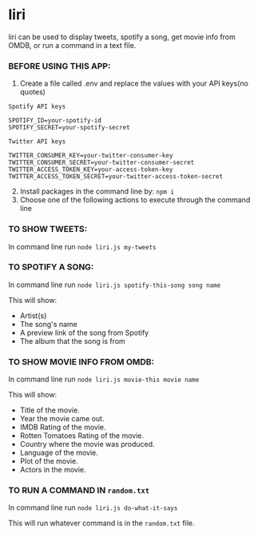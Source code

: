 # liri
liri can be used to display tweets, spotify a song, get movie info from OMDB, or run a command in a text file.

### BEFORE USING THIS APP:
1. Create a file called .env and replace the values with your API keys(no quotes)
```
Spotify API keys

SPOTIFY_ID=your-spotify-id
SPOTIFY_SECRET=your-spotify-secret

Twitter API keys

TWITTER_CONSUMER_KEY=your-twitter-consumer-key
TWITTER_CONSUMER_SECRET=your-twitter-consumer-secret
TWITTER_ACCESS_TOKEN_KEY=your-access-token-key
TWITTER_ACCESS_TOKEN_SECRET=your-twitter-access-token-secret
```
2. Install packages in the command line by: ```npm i```
3. Choose one of the following actions to execute through the command line

### TO SHOW TWEETS:
In command line run ```node liri.js my-tweets```

### TO SPOTIFY A SONG:
In command line run ```node liri.js spotify-this-song song name```

This will show:
  - Artist(s)
  - The song's name
  - A preview link of the song from Spotify
  - The album that the song is from

### TO SHOW MOVIE INFO FROM OMDB:
In command line run ```node liri.js movie-this movie name```

This will show:
  * Title of the movie.
   * Year the movie came out.
   * IMDB Rating of the movie.
   * Rotten Tomatoes Rating of the movie.
   * Country where the movie was produced.
   * Language of the movie.
   * Plot of the movie.
   * Actors in the movie.

### TO RUN A COMMAND IN ```random.txt```
In command line run ```node liri.js do-what-it-says```

This will run whatever command is in the ```random.txt``` file.
